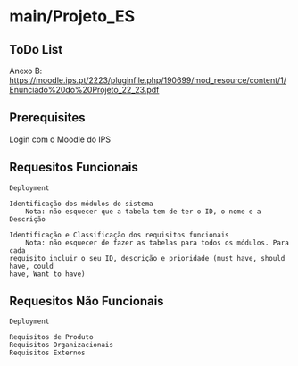 # main/Projeto_ES

## ToDo List

Anexo B: https://moodle.ips.pt/2223/pluginfile.php/190699/mod_resource/content/1/Enunciado%20do%20Projeto_22_23.pdf

## Prerequisites

Login com o Moodle do IPS


## Requesitos Funcionais


```
Deployment

Identificação dos módulos do sistema
	Nota: não esquecer que a tabela tem de ter o ID, o nome e a Descrição

Identificação e Classificação dos requisitos funcionais
	Nota: não esquecer de fazer as tabelas para todos os módulos. Para cada
requisito incluir o seu ID, descrição e prioridade (must have, should have, could
have, Want to have)
```


## Requesitos Não Funcionais


```
Deployment

Requisitos de Produto
Requisitos Organizacionais
Requisitos Externos
```
